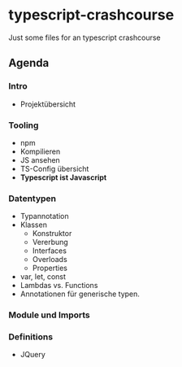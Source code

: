 # typescript-crashcourse
Just some files for an typescript crashcourse

## Agenda

### Intro
* Projektübersicht

### Tooling
* npm
* Kompilieren
* JS ansehen
* TS-Config übersicht
* **Typescript ist Javascript**

### Datentypen
* Typannotation
* Klassen
    * Konstruktor
    * Vererbung
    * Interfaces
    * Overloads
    * Properties
* var, let, const
* Lambdas vs. Functions
* Annotationen für generische typen.

### Module und Imports
### Definitions
* JQuery
